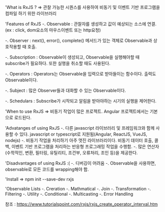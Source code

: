 'What is RxJS ? 
  => 관찰 가능한 시퀀스를 사용하여 비동기 및 이벤트 기반 프로그램을 컴파일 하기 위한 라이브러리

'Features of RxJS
  -. Observable : 관찰자를 생성하고 값이 예상되는 소스에 연결. (ex : click, dom요소의 마우스이벤트 또는 http요청)

  -. Observer : next(), error(), complete() 메서드가 있는 객체로 Observable과 상호작용할 때 호출. 

  -. Subscription : Observable이 생성되고, Observable을 실행해야할 때 subscribe가 필요하다. 또한 실행을 취소할 때도 사용된다. 

  -. Operators : Operators는 Observable을 입력으로 받아들이는 함수이다. 출력도 Observable이다.  

  -. Subject : 많은 Observer들과 대화할 수 있는 Observable이다. 

  -. Schedulars : Subscribe가 시작되고 알림을 받아야하는 시기의 실행을 제어한다. 

'When to use RxJS 
  => 비동기 작업이 많은 프로젝트. Angular 프로젝트에서는 기본으로 로드된다. 

'Advatanges of using RxJS 
  -. 다른 javascript 라이브러리 및 프레임워크와 함께 사용할 수 있다. javascript or typescript로 지원됨(Angular, ReactJS, VueJS, nodejs)
  -. 비동기 작업을 처리하기 아주 멋진 라이브러리이다. 비동기 데이터 호출, 콜백, 이벤트 기반 프로그램을 처리하는 반응형 프로그래밍 작업을 수행함.
  -. 많은 연산자(수학적인, 변환, 필터링, 유틸리티, 조건부, 오류처리, 조인 등)을 제공한다. 

'Disadvantages of using RxJS :( 
  -. 디버깅이 어려움
  -. Observable을 사용하면, observable로 모든 코드를 wrapping해야 함. 


'Install
  => npm init --save-dev rxjs 


'Observable Lists
  -. Creration 
  -. Mathmatical
  -. Join
  -. Transformation
  -. Filtering
  -. Utility
  -. Conditional
  -. Multicasting
  -. Error Handling





참조 : https://www.tutorialspoint.com/rxjs/rxjs_create_operator_interval.htm